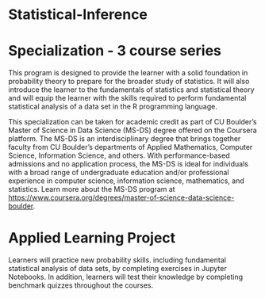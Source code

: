 # Statistical-Inference

# Specialization - 3 course series
This program is designed to provide the learner with a solid foundation in probability theory to prepare for the broader study of statistics. It will also introduce the learner to the fundamentals of statistics and statistical theory and will equip the learner with the skills required to perform fundamental statistical analysis of a data set in the R programming language.     

This specialization can be taken for academic credit as part of CU Boulder’s Master of Science in Data Science (MS-DS) degree offered on the Coursera platform. The MS-DS is an interdisciplinary degree that brings together faculty from CU Boulder’s departments of Applied Mathematics, Computer Science, Information Science, and others. With performance-based admissions and no application process, the MS-DS is ideal for individuals with a broad range of undergraduate education and/or professional experience in computer science, information science, mathematics, and statistics. Learn more about the MS-DS program at 
https://www.coursera.org/degrees/master-of-science-data-science-boulder.

# Applied Learning Project

Learners will practice new probability skills. including fundamental statistical analysis of data sets, by completing exercises in Jupyter Notebooks. In addition, learners will test their knowledge by completing benchmark quizzes throughout the courses. 

